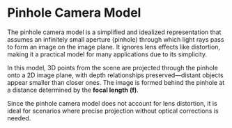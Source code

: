 # Pinhole Camera Model

The pinhole camera model is a simplified and idealized representation that assumes an infinitely small aperture (pinhole) through which light rays pass to form an image on the image plane. It ignores lens effects like distortion, making it a practical model for many applications due to its simplicity.

In this model, 3D points from the scene are projected through the pinhole onto a 2D image plane, with depth relationships preserved—distant objects appear smaller than closer ones. The image is formed behind the pinhole at a distance determined by the **focal length (f)**.

Since the pinhole camera model does not account for lens distortion, it is ideal for scenarios where precise projection without optical corrections is needed.
